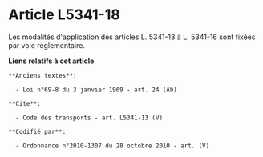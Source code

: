 # Article L5341-18

Les modalités d'application des articles L. 5341-13 à L. 5341-16 sont fixées par voie réglementaire.

**Liens relatifs à cet article**

	**Anciens textes**:

	  - Loi n°69-8 du 3 janvier 1969 - art. 24 (Ab)

	**Cite**:

	  - Code des transports - art. L5341-13 (V)

	**Codifié par**:

	  - Ordonnance n°2010-1307 du 28 octobre 2010 - art. (V)
